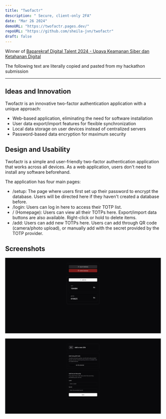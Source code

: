 ```yaml
---
title: "Twofactr"
description: " Secure, client-only 2FA"
date: "Mar 26 2024"
demoURL: "https://twofactr.pages.dev/"
repoURL: "https://github.com/sheila-jvn/twofactr"
draft: false
---
```


Winner of [Baparekraf Digital Talent 2024 - Upaya Keamanan Siber dan Ketahanan Digital](https://www.dicoding.com/challenges/902)

The following text are literally copied and pasted from my hackathon submission

---

## Ideas and Innovation

Twofactr is an innovative two-factor authentication application with a unique approach:

- Web-based application, eliminating the need for software installation
- User data export/import features for flexible synchronization
- Local data storage on user devices instead of centralized servers
- Password-based data encryption for maximum security

## Design and Usability

Twofactr is a simple and user-friendly two-factor authentication application that works across all devices. As a web application, users don't need to install any software beforehand.

The application has four main pages:

- /setup: The page where users first set up their password to encrypt the database. Users will be directed here if they haven't created a database before.
- /login: Users can log in here to access their TOTP list.
- / (Homepage): Users can view all their TOTPs here. Export/import data buttons are also available. Right-click or hold to delete items.
- /add: Users can add new TOTPs here. Users can add through QR code (camera/photo upload), or manually add with the secret provided by the TOTP provider.

## Screenshots

![home page](./home-page.webp)

![add new two factor authentication](./add-2fa.webp)

